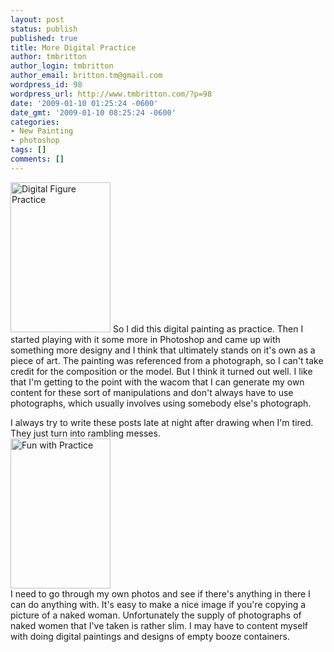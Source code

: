 ```yaml
---
layout: post
status: publish
published: true
title: More Digital Practice
author: tmbritton
author_login: tmbritton
author_email: britton.tm@gmail.com
wordpress_id: 98
wordpress_url: http://www.tmbritton.com/?p=98
date: '2009-01-10 01:25:24 -0600'
date_gmt: '2009-01-10 08:25:24 -0600'
categories:
- New Painting
- photoshop
tags: []
comments: []
---
```

<p><a href="http://www.tmbritton.com/art/photo/3184467658/digital-figure-practice.html" class="tt-flickr tt-flickr-Small" title="Digital Figure Practice"><img class="float-right" src="http://farm4.static.flickr.com/3353/3184467658_3578b85a92_m.jpg" alt="Digital Figure Practice" width="160" height="240" /></a> So I did this digital painting as practice.  Then I started playing with it some more in Photoshop and came up with something more designy and I think that ultimately stands on it's own as a piece of art.  The painting was referenced from a photograph, so I can't take credit for the composition or the model.  But I think it turned out well.  I like that I'm getting to the point with the wacom that I can generate my own content for these sort of manipulations and don't always have to use photographs, which usually involves using somebody else's photograph.  </p>
<p>I always try to write these posts late at night after drawing when I'm tired.  They just turn into rambling messes.<br />
<a href="http://www.tmbritton.com/art/photo/3184467704/fun-with-practice.html" class="tt-flickr tt-flickr-Small" title="Fun with Practice"><img class="float-right" src="http://farm4.static.flickr.com/3492/3184467704_22b1e525ce_m.jpg" alt="Fun with Practice" width="160" height="240" /></a><br />
I need to go through my own photos and see if there's anything in there I can do anything with.  It's easy to make a nice image if you're copying a picture of a naked woman.  Unfortunately the supply of photographs of naked women that I've taken is rather slim.  I may have to content myself with doing digital paintings and designs of empty booze containers.  </p>
